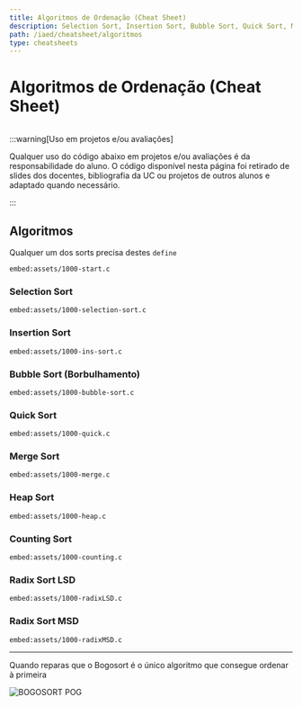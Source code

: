 ```yaml
---
title: Algoritmos de Ordenação (Cheat Sheet)
description: Selection Sort, Insertion Sort, Bubble Sort, Quick Sort, Merge Sort, Heap Sort, Counting Sort, Radix Sort LSD/MSD
path: /iaed/cheatsheet/algoritmos
type: cheatsheets
---
```


# Algoritmos de Ordenação (Cheat Sheet)

```toc

```

:::warning[Uso em projetos e/ou avaliações]

Qualquer uso do código abaixo em projetos e/ou avaliações é da responsabilidade do aluno.
O código disponível nesta página foi retirado de slides dos docentes, bibliografia da UC ou projetos de outros alunos e adaptado quando necessário.

:::

## Algoritmos

Qualquer um dos sorts precisa destes `define`

`embed:assets/1000-start.c`

### Selection Sort

`embed:assets/1000-selection-sort.c`

### Insertion Sort

`embed:assets/1000-ins-sort.c`

### Bubble Sort (Borbulhamento)

`embed:assets/1000-bubble-sort.c`

### Quick Sort

`embed:assets/1000-quick.c`

### Merge Sort

`embed:assets/1000-merge.c`

### Heap Sort

`embed:assets/1000-heap.c`

### Counting Sort

`embed:assets/1000-counting.c`

### Radix Sort LSD

`embed:assets/1000-radixLSD.c`

### Radix Sort MSD

`embed:assets/1000-radixMSD.c`

---

Quando reparas que o Bogosort é o único algoritmo que consegue ordenar à primeira

![BOGOSORT POG](https://miro.medium.com/max/919/1*vlRhlnh4-SKa6GVtYgJaHg.gif)

